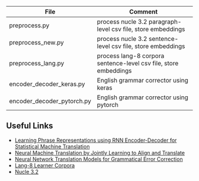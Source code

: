 |File|Comment|
|-|-|
|preprocess.py|process nucle 3.2 paragraph-level csv file, store embeddings|
|preprocess_new.py|process nucle 3.2 sentence-level csv file, store embeddings|
|preprocess_lang.py|process lang-8 corpora sentence-level csv file, store embeddings|
|encoder_decoder_keras.py|English grammar corrector using keras|
|encoder_decoder_pytorch.py|English grammar corrector using pytorch|

## Useful Links
- [Learning Phrase Representations using RNN Encoder-Decoder for Statistical Machine Translation](https://arxiv.org/pdf/1406.1078.pdf)
- [Neural Machine Translation by Jointly Learning to Align and Translate](https://arxiv.org/pdf/1409.0473.pdf)
- [Neural Network Translation Models for Grammatical Error Correction](https://arxiv.org/pdf/1606.00189.pdf)
- [Lang-8 Learner Corpora](http://cl.naist.jp/nldata/lang-8/)
- [Nucle 3.2](http://www.comp.nus.edu.sg/~nlp/conll14st.html)
